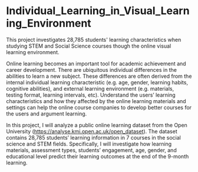 # Individual_Learning_in_Visual_Learning_Environment
This project investigates 28,785 students' learning characteristics when studying STEM and Social Science courses though the online visual learning environment.

Online learning becomes an important tool for academic achievement and career development. 
There are ubiquitous individual differences in the abilities to learn a new subject. These differences are often derived from the internal individual learning characteristic (e.g. age, gender, learning habits, cognitive abilities), and external learning environment (e.g. materials, testing format, learning intervals, etc). Understand the users’ learning characteristics and how they affected by the online learning materials and settings can help the online course companies to develop better courses for the users and argument learning. 

In this project, I will analyze a public online learning dataset from the Open University (https://analyse.kmi.open.ac.uk/open_dataset). The dataset contains 28,785 students’ learning information in 7 courses in the social science and STEM fields. Specifically, I will investigate how  learning materials, assessment types, students’ engagement, age, gender, and educational level  predict their learning outcomes at the end of the 9-month learning. 
